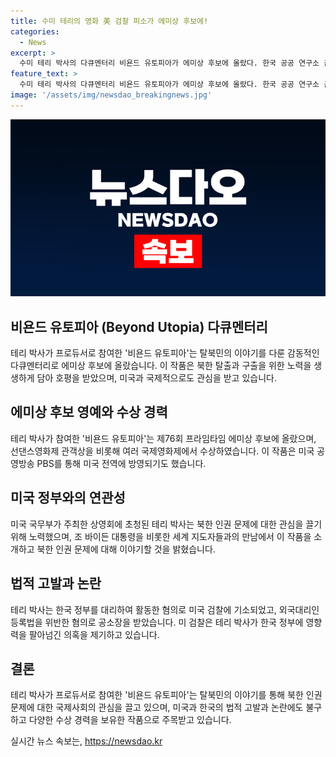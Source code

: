 ```yaml
---
title: 수미 테리의 영화 美 검찰 피소가 에미상 후보에!
categories:
  - News
excerpt: >
  수미 테리 박사의 다큐멘터리 비욘드 유토피아가 에미상 후보에 올랐다. 한국 공공 연구소 출신이자 미국외교협회(CFR) 선임연구원인 수미 테리가 이 작품의 프로듀서로 참여하여 논란을 불러일으키고 있다. 이 다큐는 탈북민의 이야기를 다루며, 지난해 선댄스영화제 관객상 등 여러 국제영화제에서 수상했으며, 미국 공영방송 PBS가 방영하기도 했다. 그러나 수미 테리는 한국 정부를 대리하여 불법 활동을 한 혐의로 미국 연방검찰에 기소되어 논란이 되고 있다.
feature_text: >
  수미 테리 박사의 다큐멘터리 비욘드 유토피아가 에미상 후보에 올랐다. 한국 공공 연구소 출신이자 미국외교협회(CFR) 선임연구원인 수미 테리가 이 작품의 프로듀서로 참여하여 논란을 불러일으키고 있다. 이 다큐는 탈북민의 이야기를 다루며, 지난해 선댄스영화제 관객상 등 여러 국제영화제에서 수상했으며, 미국 공영방송 PBS가 방영하기도 했다. 그러나 수미 테리는 한국 정부를 대리하여 불법 활동을 한 혐의로 미국 연방검찰에 기소되어 논란이 되고 있다.
image: '/assets/img/newsdao_breakingnews.jpg'
---
```


<p><img src="/assets/img/newsdao_breakingnews.jpg" alt="pcversion 속보" /></p>

<h2 data-ke-size="size26">비욘드 유토피아 (Beyond Utopia) 다큐멘터리</h2>

<p data-ke-size="size16">테리 박사가 프로듀서로 참여한 '비욘드 유토피아'는 탈북민의 이야기를 다룬 감동적인 다큐멘터리로 에미상 후보에 올랐습니다. 이 작품은 북한 탈출과 구출을 위한 노력을 생생하게 담아 호평을 받았으며, 미국과 국제적으로도 관심을 받고 있습니다.</p>

<h2 data-ke-size="size26">에미상 후보 영예와 수상 경력</h2>

<p data-ke-size="size16">테리 박사가 참여한 '비욘드 유토피아'는 제76회 프라임타임 에미상 후보에 올랐으며, 선댄스영화제 관객상을 비롯해 여러 국제영화제에서 수상하였습니다. 이 작품은 미국 공영방송 PBS를 통해 미국 전역에 방영되기도 했습니다.</p>

<h2 data-ke-size="size26">미국 정부와의 연관성</h2>

<p data-ke-size="size16">미국 국무부가 주최한 상영회에 초청된 테리 박사는 북한 인권 문제에 대한 관심을 끌기 위해 노력했으며, 조 바이든 대통령을 비롯한 세계 지도자들과의 만남에서 이 작품을 소개하고 북한 인권 문제에 대해 이야기할 것을 밝혔습니다.</p>

<h2 data-ke-size="size26">법적 고발과 논란</h2>

<p data-ke-size="size16">테리 박사는 한국 정부를 대리하여 활동한 혐의로 미국 검찰에 기소되었고, 외국대리인 등록법을 위반한 혐의로 공소장을 받았습니다. 미 검찰은 테리 박사가 한국 정부에 영향력을 팔아넘긴 의혹을 제기하고 있습니다.</p>

<h2 data-ke-size="size26">결론</h2>

<p data-ke-size="size16">테리 박사가 프로듀서로 참여한 '비욘드 유토피아'는 탈북민의 이야기를 통해 북한 인권 문제에 대한 국제사회의 관심을 끌고 있으며, 미국과 한국의 법적 고발과 논란에도 불구하고 다양한 수상 경력을 보유한 작품으로 주목받고 있습니다.</p>
실시간 뉴스 속보는, <a href="https://newsdao.kr" rel="dofollow">https://newsdao.kr</a>


